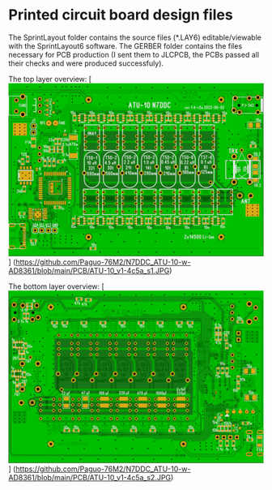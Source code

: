 # Printed circuit board design files

The SprintLayout folder contains the source files (*.LAY6) editable/viewable with the SprintLayout6 software.
The GERBER folder contains the files necessary for PCB production (I sent them to JLCPCB, the PCBs passed all their checks and were produced successfuly).

The top layer overview:
[![](https://github.com/Paguo-76M2/N7DDC_ATU-10-w-AD8361/blob/main/PCB/ATU-10_v1-4c5a_s1.JPG)]
(https://github.com/Paguo-76M2/N7DDC_ATU-10-w-AD8361/blob/main/PCB/ATU-10_v1-4c5a_s1.JPG)

The bottom layer overview:
[![](https://github.com/Paguo-76M2/N7DDC_ATU-10-w-AD8361/blob/main/PCB/ATU-10_v1-4c5a_s2.JPG)]
(https://github.com/Paguo-76M2/N7DDC_ATU-10-w-AD8361/blob/main/PCB/ATU-10_v1-4c5a_s2.JPG)